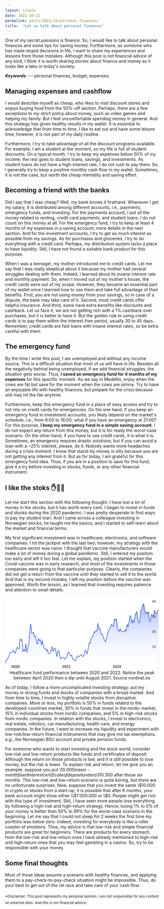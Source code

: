 ```yaml
---
layout: single
date: 2022-10-22
permalink: posts/2022/10/personal-finances/
title:  "Let us talk about personal finances"
---
```


One of my secret passions is finance. So, I would like to talk about personal finances and some tips for saving money. Furthermore, as someone who has made stupid decisions in life, I want to share my experiences and lessons from those mistakes. Although this post is not financial advice of any kind, I think it is worth sharing stories about finance and money as it looks like a tabu in today's society.

***Keywords*** --- personal finances, budget, expenses.

## Managing expenses and cashflow
I would describe myself as cheap, who likes to visit discount stores and enjoys buying food from the 50%-off section. Perhaps, there are a few exceptions to my strict policy about money, such as video games and helping my family. But I feel uncomfortable spending money in general. And this strategy has given healthy results in my wallet. It is essential to acknowledge that from time to time, I like to eat out and have some leisure time; however, it is not part of my daily routine.

Furthermore, I try to take advantage of all the discount programs available. For example, I am a student at the moment, so my life is full of student discounts. On a typical month, I try to keep my expenses below 50% of my income; the rest goes to student loans, savings, and investments. As student loans do not have a high-interest rate, I do not rush to pay them. So, I generally try to keep a positive monthly cash flow in my wallet. Sometimes, it is not the case, but worth the cheap mentality and saving effort.

## Becoming a friend with the banks
Did I say that I was cheap? Well, my bank knows it firsthand. Whenever I get my salary, it is distributed among different accounts, i.e., payments, emergency funds, and investing. For the payments account, I put all the money related to renting, credit card payments, and student loans. I do not count on this money at all. For the emergency fund, I try to keep at least 4 months of my expenses in a saving account; more details in the next section. And for the investment accounts, I try to get as much interest as possible from my savings. As for purchases and groceries, I try to do everything with a credit card. Perhaps, my distribution system lacks a place to have liquidity. Still, I have not found a suitable bank product for this purpose.

When I was a teenager, my mother introduced me to credit cards. Let me say that I was really skeptical about it because my mother had several struggles dealing with them. Indeed, I learned about its insane interest rate and monthly payment. So, when I moved out of my mother's house, the credit cards were out of my scope. However, they became an essential part of my wallet once I learned how to use them and take full advantage of their benefits. First, you are not using money from your savings, so in case of a dispute, the bank may take care of it. Second, most credit cards offer helpful insurance. And third, some have extra benefits like discounts and cashback. Let us face it, we are not getting rich with a 1% cashback over purchases, but it is better to have it. But the golden rule to using credit cards is to pay them within the interest-free period, usually 30 to 45 days. Remember, credit cards are fast loans with insane interest rates, so be extra careful with them. 

## The emergency fund
By the time I write this post, I am unemployed and without any income source. This is a difficult situation that most of us will have in life. Besides all the negativity behind being unemployed, if we add financial struggles, the situation gets worse. Thus, **I saved an emergency fund for 4 months of my expenses** for this specific moment. As we say in Medellin, enjoy when the cows are fat but save for the moment when the cows are skinny. Try to have an enjoyable life with healthy finances, but prepare for the crisis because shit may hit the fan anytime.

Furthermore, keep this emergency fund in a place of easy access and try to not rely on credit cards for emergencies. On the one hand, if you keep an emergency fund in investment accounts, you likely depend on the market's schedule, i.e., from 9:00 to 16:00; what if you have an emergency at 21:00? For this purpose, **I keep my emergency fund in a simple saving account**. I do not expect any return from this money, but it is for ready the worst-case scenario. On the other hand, if you have to use credit cards, it is what it is. Sometimes, an emergency requires drastic solutions; but if you can avoid a loan with a ~25% interest, please, do it. Nobody wants more headaches during a crisis moment. I know that stand-by money is silly because you are not getting any interest from it. But as for today, I am grateful for this emergency fund idea. Thus, if you are in a position to save for this fund, give it a try before investing in stocks, funds, or any other financial instrument.

## I like the stoks ✋💎🤚
Let me start this section with the following thought: I have lost a lot of money in the stocks, but it has worth every cent. I began to invest in funds and stocks during the 2020 pandemic. I was pretty desperate to find ways to pay my student loan. And I came across a colleague investing in Norwegian stocks; he taught me the basics, and I started to self-learn about the market and financial terms. 

My first significant investment was in healthcare, electronics, and software companies. I hit the jackpot with the last two; however, my strategy with the healthcare sector was naive. I thought that vaccine manufacturers would make a lot of money during a global pandemic. Still, I entered my position too early and left it too fast. Let me explain, my position started when the Covid-vaccine was in early research, and most of the investments in those companies were going to that particular purpose. Clearly, the companies did not get a return from the vaccine until they started to sell it to the world. And that is my second mistake, I left my position before the vaccine was approved. Worth the lesson, as I learned that investing requires patience and attention to small details.

<div style="text-align: center;">
    <img src="/images/finance_1.png"
        alt="Healthcare fund performance"
        style="display: block; margin-left: auto; margin-right: auto;" />
    <figcaption>Healthcare fund performance between 2020 and 2022. Notice the peak between April 2020 then a dip until August 2021. Source nordnet.no</figcaption>
</div>

As of today, I follow a more uncomplicated investing strategy: put my money in strong funds and stocks of companies with a broad market. And from time to time, I invest in highly volatile stocks from disruptive companies. More or less, my portfolio is 50% in funds related to the developed-countries market, 30% in funds that invest in the nordic market, 15% in individual stocks from nordic companies, and 5% in high-risk stocks from nordic companies. In relation with the stocks, I invest in electronics, real estate, robotics, car manufacturing, health care, and energy companies. In the future, I want to increase my liquidity and experiment with low-risk/low-return financial instruments that may give me tax exemptions. e.g., the Norwegian BSU account and private pension funds. 

For someone who wants to start investing and the stock world, consider low-risk and low-return products like funds and certificates of deposit. Although the return on those products is low, and it is still possible to lose money, but the risk is lower. To explain risk and return, let me give you an example: suppose you put \\$10.000 in a six-month fixed interest certificate of deposit under a 3% interest return; in this case, it is almost guaranteed that you will receive \\$10.300 after those six months. This low-risk and low-return scenario is quite boring, but there are no unfortunate surprises. Now, suppose that you invest the same \\$10.000 in crypto or stocks from a start-up; it is possible that after 6 months, your bank account might show either \\$1'000.000 or \\$0. People might get rich with this type of investment. Still, I have seen more people lose everything by following a high-risk and high-return strategy. Hence, losing 1% to 5% of your money is better than 50% to 99% for the worst-case scenario in the beginning. Let me say that I could not sleep for 2 weeks the first time my portfolio was below zero. Indeed, investing for everybody is like a roller coaster of emotions. Thus, my advice is that low-risk and simple financial products are great for beginners. There are products for every stomach, from the low-risk and low-return ones I have already mentioned to high-risk and high-return ones that you may feel gambling in a casino. So, try to be responsible with your money.

## Some final thoughts
Most of these ideas assume a scenario with healthy finances, and applying them to a pay-check-to-pay-check situation might be impossible. Thus, do your best to get out of the rat race and take care of your cash flow.

<sub>*Disclaimer: This post represents my personal opinion. I am not responsible for any content on external sites. And this is not financial advice.</sub>